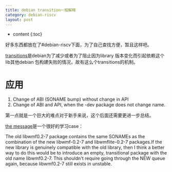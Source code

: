 ```yaml
---
title: debian transition一般解释
category: debian-riscv
layout: post
---
```

* content
{:toc}

好多东西都放在了#debian-riscv下面，为了自己查找方便，暂且这样吧。

[transitions](https://wiki.debian.org/Teams/ReleaseTeam/Transitions)是debian为了减少或者为了阻止因为library 版本变化而引起依赖这个lib其他debian 包构建失败的情况，故有这么个transitions的机制。

# 应用
1. Change of ABI (SONAME bump) without change in API
2. Change of ABI and API, when the -dev package does not change name.

第一点就是一个巨大的难点对于新手来说，这个后面还需要更进一步总结。

[the message](https://bugs.debian.org/cgi-bin/bugreport.cgi?bug=956183#46)是一个很好的学习case：

The old libwmf0.2-7 package contains the same SONAMEs as the combination of the new libwmf-0.2-7 and   libwmflite-0.2-7 packages.If the new library is genuinely
compatible with the old library, then I think a better way to do this
would be to introduce an empty, transitional package with the old name
libwmf0.2-7. This shouldn't require going through the NEW queue again,
because libwmf0.2-7 still exists in unstable.
